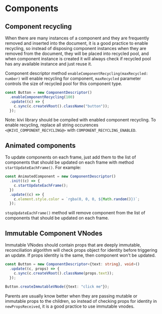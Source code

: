 # Components

## Component recycling

When there are many instances of a component and they are frequently removed and inserted into the document, it
is a good practice to enable recycling, so instead of disposing component instances when they are removed from the
document, they will be placed into recycled pool, and when component instance is created it will always check if
recycled pool has any available instance and just reuse it.

Component descriptor method `enableComponentRecycling(maxRecycled: number)` will enable recycling for component,
`maxRecycled` parameter controls the size of recycled pool for this component type.

```ts
const Button = new ComponentDescriptor()
  .enableComponentRecycling(100)
  .update((c) => {
    c.sync(c.createVRoot().className("button"));
  });
```

Note: kivi library should be compiled with enabled component recycling. To enable recycling, replace all string
occurences `<@KIVI_COMPONENT_RECYCLING@>` with `COMPONENT_RECYCLING_ENABLED`.

## Animated components

To update components on each frame, just add them to the list of components that should be updated on each frame with
method `startUpdateEachFrame()`. For example:

```ts
const AnimatedComponent = new ComponentDescriptor()
  .init((c) => {
    c.startUpdateEachFrame();
  })
  .update((c) => {
    c.element.style.color = `rgba(0, 0, 0, ${Math.random()})`;
  });
```

`stopUpdateEachFrame()` method will remove component from the list of components that should be updated on each frame.

## Immutable Component VNodes

Immutable VNodes should contain props that are deeply immutable, reconciliation algorithm will check props object for
identity before triggering an update. If props identity is the same, then component won't be updated.

```ts
const Button = new ComponentDescriptor<{text: string}, void>()
  .update((c, props) => {
    c.sync(c.createVRoot().className(props.text));
  });

Button.createImmutableVNode({text: "click me"});
```

Parents are usually know better when they are passing mutable or immutable props to the children, so instead of checking
props for identity in `newPropsReceived`, it is a good practice to use immutable vnodes.

